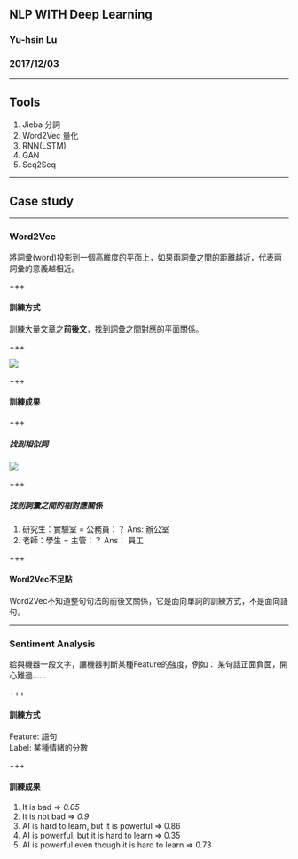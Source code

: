 ## NLP WITH Deep Learning
### Yu-hsin Lu
### 2017/12/03

---

## Tools
1. Jieba 分詞
1. Word2Vec 量化
1. RNN(LSTM)
1. GAN
1. Seq2Seq

---

## Case study

---

### Word2Vec
將詞彙(word)投影到一個高維度的平面上，如果兩詞彙之間的距離越近，代表兩詞彙的意義越相近。

+++

#### 訓練方式
訓練大量文章之**前後文**，找到詞彙之間對應的平面關係。

+++

![](http://mccormickml.com/assets/word2vec/training_data.png)

+++

#### 訓練成果

+++

##### 找到相似詞

![](https://raw.githubusercontent.com/dominiek/word2vec-explorer/master/public/screenshots/tsne-10k.png?size=auto)

+++

##### 找到詞彙之間的相對應關係
 1. 研究生：實驗室 = 公務員：？ Ans: 辦公室
 1. 老師：學生 = 主管：？ Ans： 員工

+++

#### Word2Vec不足點
Word2Vec不知道整句句法的前後文關係，它是面向單詞的訓練方式，不是面向語句。

---

### Sentiment Analysis
給與機器一段文字，讓機器判斷某種Feature的強度，例如： 某句話正面負面，開心難過......

+++

#### 訓練方式
Feature: 語句  
Label: 某種情緒的分數

+++

#### 訓練成果
1. It is bad => *0.05*
2. It is not bad => *0.9*
3. AI is hard to learn, but it is powerful => 0.86
4. AI is powerful, but it is hard to learn => 0.35
5. AI is powerful even though it is hard to learn => 0.73
